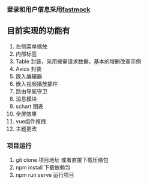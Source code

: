 ### 登录和用户信息采用[fastmock](https://www.fastmock.site/#/)

## 目前实现的功能有

1. 左侧菜单缩放
2. 内部标签
3. Table 封装，采用按需请求数据，基本的增删改查示例
4. Axios 封装
5. 嵌入编辑器
6. 嵌入视频播放插件
7. 路由导航守卫
8. 消息模块
9. schart 图表
10. 全屏效果
11. vue组件拖拽
12. 主题更改

### 项目运行

1. git clone 项目地址 或者直接下载压缩包
1. npm install 下载依赖包
1. npm run serve 运行项目
